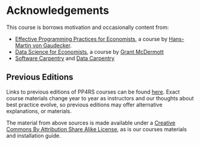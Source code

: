# Acknowledgements

This course is borrows motivation and occasionally content from:

* [Effective Programming Practices for Economists](http://www.wiwi.uni-bonn.de/gaudecker/teaching.html#effective-programming-practices-for-economists-msc-phd), a course by [Hans-Martin von Gaudecker](http://www.wiwi.uni-bonn.de/gaudecker/index.html).
* [Data Science for Economists](https://github.com/uo-ec607/lectures), a course by [Grant McDermott](https://grantmcdermott.com/)
* [Software Carpentry](http://software-carpentry.org/) and [Data Carpentry](http://www.datacarpentry.org/lessons/)


## Previous Editions

Links to previous editions of PP4RS courses can be found [here](https://pp4rs.github.io/editions).
Exact course materials change year to year as instructors and our thoughts about best practice evolve, so previous editions may offer alternative explanations, or materials.

The material from above sources is made available under a [Creative Commons By Attribution Share Alike License](https://creativecommons.org/licenses/by-sa/4.0/legalcode), as is our courses materials and installation guide.
